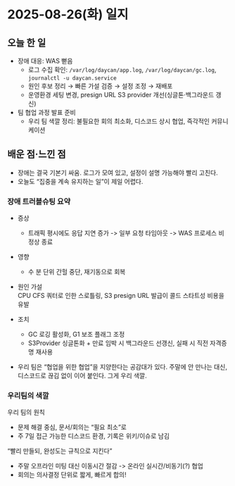 # 2025-08-26(화) 일지

## 오늘 한 일
- 장애 대응: WAS 뻗음
  - 로그 수집 확인: `/var/log/daycan/app.log`, `/var/log/daycan/gc.log`, `journalctl -u daycan.service`
  - 원인 후보 정리 → 빠른 가설 검증 → 설정 조정 → 재배포
  - 운영환경 세팅 변경, presign URL S3 provider 개선(싱글톤·백그라운드 갱신)
- 팀 협업 과정 발표 준비
  - 우리 팀 색깔 정리: 불필요한 회의 최소화, 디스코드 상시 협업, 즉각적인 커뮤니케이션

## 배운 점·느낀 점
- 장애는 결국 기본기 싸움. 로그가 모여 있고, 설정이 설명 가능해야 빨리 고친다.
- 오늘도 “집중을 계속 유지하는 일”이 제일 어렵다.

### 장애 트러블슈팅 요약
- 증상  
  - 트래픽 평시에도 응답 지연 증가 -> 일부 요청 타임아웃 -> WAS 프로세스 비정상 종료
- 영향  
  - 수 분 단위 간헐 중단, 재기동으로 회복
- 원인 가설  
  CPU CFS 쿼터로 인한 스로틀링, S3 presign URL 발급이 콜드 스타트성 비용을 유발
- 조치  
  - GC 로깅 활성화, G1 보조 플래그 조정  
  - S3Provider 싱글톤화 + 만료 임박 시 백그라운드 선갱신, 실패 시 직전 자격증명 재사용

- 우리 팀은 “협업을 위한 협업”을 지양한다는 공감대가 있다. 주말에 안 만나는 대신, 디스코드로 끊김 없이 이어 붙인다. 그게 우리 색깔.
  
### 우리팀의 색깔

우리 팀의 원칙

- 문제 해결 중심, 문서/회의는 “필요 최소”로
- 주 7일 접근 가능한 디스코드 환경, 기록은 위키/이슈로 남김

“빨리 만들되, 완성도는 규칙으로 지킨다”

- 주말 오프라인 미팅 대신 이동시간 절감 -> 온라인 실시간/비동기(?) 협업
- 회의는 의사결정 단위로 짧게, 빠르게 합의!
